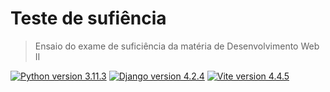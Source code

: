 # Teste de sufiência 
> Ensaio do exame de suficiência da matéria de Desenvolvimento Web II


[![Python version 3.11.3][python-badge]][python-url]
[![Django version 4.2.4][django-badge]][django-url]
[![Vite version 4.4.5][vite-badge]][vite-url]

[python-badge]: https://badgen.net/badge/Python/3.11.3/blue
[python-url]: https://www.python.org/
[django-badge]: https://badgen.net/badge/Django/4.2.4/green
[django-url]: https://www.djangoproject.com/
[vite-badge]: https://badgen.net/badge/Vite/4.4.5/yellow
[vite-url]: https://vitejs.dev/
